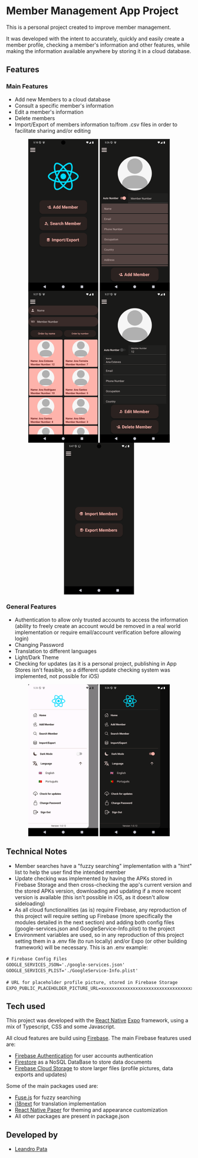 # Member Management App Project

This is a personal project created to improve member management.

It was developed with the intent to accurately, quickly and easily create a member profile, checking a member's information and other features, while making the information available anywhere by storing it in a cloud database.

## Features

### Main Features

- Add new Members to a cloud database
- Consult a specific member's information
- Edit a member's information
- Delete members
- Import/Export of members information to/from .csv files in order to facilitate sharing and/or editing

<p align='middle'>
  <img align='top' src='assets/samples/mainMenu.png' alt = 'MainMenu' width=190>
  <img align='top' src='assets/samples/addMember.png' alt = 'AddMemberMenu' width=190>
  <img align='top' src='assets/samples/searchMember.png' alt = 'SearchMemberMenu' width=190>
  <img align='top' src='assets/samples/profile.png' alt = 'Profile' width=190>
  <img align='top' src='assets/samples/importExport.png' alt = 'ImportExportMenu' width=190>
</p>

### General Features

- Authentication to allow only trusted accounts to access the information (ability to freely create an account would be removed in a real world implementation or require email/account verification before allowing login)
- Changing Password
- Translation to different languages
- Light/Dark Theme
- Checking for updates (as it is a personal project, publishing in App Stores isn't feasible, so a different update checking system was implemented, not possible for iOS)

<p align='middle'>
  <img align='top' src='assets/samples/drawerLight.png' alt = 'DrawerLightMode' width=190>
  <img align='top' src='assets/samples/drawerDark.png' alt = 'DrawerDarkMode' width=190>
</p>

## Technical Notes

- Member searches have a "fuzzy searching" implementation with a "hint" list to help the user find the intended member
- Update checking was implemented by having the APKs stored in Firebase Storage and then cross-checking the app's current version and the stored APKs version, downloading and updating if a more recent version is available (this isn't possible in iOS, as it doesn't allow sideloading)
- As all cloud functionalities (as is) require Firebase, any reproduction of this project will require setting up Firebase (more specifically the modules detailed in the next section) and adding both config files (google-services.json and GoogleService-Info.plist) to the project
- Environment variables are used, so in any reproduction of this project setting them in a .env file (to run locally) and/or Expo (or other building framework) will be necessary. This is an .env example:

```
# Firebase Config Files
GOOGLE_SERVICES_JSON='./google-services.json'
GOOGLE_SERVICES_PLIST='./GoogleService-Info.plist'

# URL for placeholder profile picture, stored in Firebase Storage
EXPO_PUBLIC_PLACEHOLDER_PICTURE_URL=xxxxxxxxxxxxxxxxxxxxxxxxxxxxxxxxxxxxx
```

## Tech used

This project was developed with the [React Native](https://reactnative.dev/) [Expo](https://expo.dev/) framework, using a mix of Typescript, CSS and some Javascript.

All cloud features are build using [Firebase](https://firebase.google.com/). The main Firebase features used are:

- [Firebase Authentication](https://firebase.google.com/products/auth) for user accounts authentication
- [Firestore](https://firebase.google.com/products/firestore) as a NoSQL DataBase to store data documents
- [Firebase Cloud Storage](https://firebase.google.com/products/storage) to store larger files (profile pictures, data exports and updates)

Some of the main packages used are:

- [Fuse.js](https://www.fusejs.io/) for fuzzy searching
- [i18next](https://www.i18next.com/) for translation implementation
- [React Native Paper](https://reactnativepaper.com/) for theming and appearance customization
- All other packages are present in package.json

## Developed by

- [Leandro Pata](https://github.com/LeandroPata)
